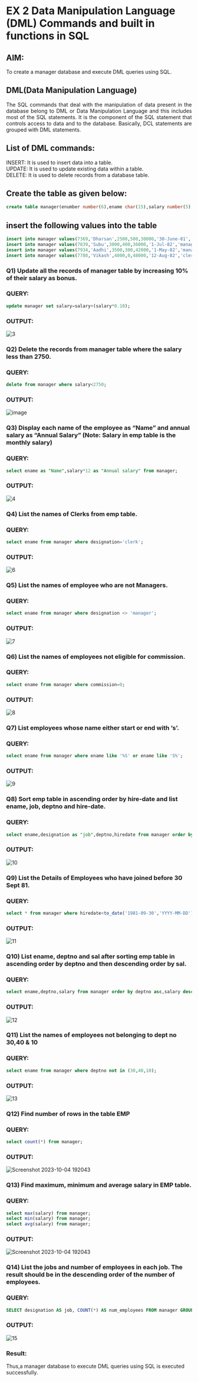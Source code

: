 # EX 2 Data Manipulation Language (DML) Commands and built in functions in SQL
## AIM:
To create a manager database and execute DML queries using SQL.


## DML(Data Manipulation Language)
<div align="justify">
The SQL commands that deal with the manipulation of data present in the database belong to DML or Data Manipulation Language and this includes most of the SQL statements. It is the component of the SQL statement that controls access to data and to the database. Basically, DCL statements are grouped with DML statements.
</div>

## List of DML commands: 
<div align="justify">
INSERT: It is used to insert data into a table.<br>
UPDATE: It is used to update existing data within a table.<br>
DELETE: It is used to delete records from a database table.<br>
</div>

## Create the table as given below:
```sql
create table manager(enumber number(6),ename char(15),salary number(5),commission number(4),annualsalary number(7),Hiredate date,designation char(10),deptno number(2),reporting char(10));
```
## insert the following values into the table
```sql
insert into manager values(7369,'Dharsan',2500,500,30000,'30-June-81','clerk',10,'John');
insert into manager values(7839,'Subu',3000,400,36000,'1-Jul-82','manager',null,'James');
insert into manager values(7934,'Aadhi',3500,300,42000,'1-May-82','manager',30,NULL);
insert into manager values(7788,'Vikash',4000,0,48000,'12-Aug-82','clerk',50,'Bond');
```

### Q1) Update all the records of manager table by increasing 10% of their salary as bonus.

### QUERY:
```sql
update manager set salary=salary+(salary*0.10);
```

### OUTPUT:
![3](https://github.com/Mothesh-M127/EX-2-Data-Manipulation-Language-DML-and-Data-Control-Language-DCL-Commands/assets/94170892/e7b1d37e-76f5-4fbc-89ef-2f22c38361e5)


### Q2) Delete the records from manager table where the salary less than 2750.


### QUERY:
```sql
delete from manager where salary<2750;
```

### OUTPUT:

![image](https://github.com/Mothesh-M127/EX-2-Data-Manipulation-Language-DML-and-Data-Control-Language-DCL-Commands/assets/94170892/3247f89f-7076-4791-a8eb-619f79b4bec2)

### Q3) Display each name of the employee as “Name” and annual salary as “Annual Salary” (Note: Salary in emp table is the monthly salary)


### QUERY:
```sql
select ename as "Name",salary*12 as "Annual salary" from manager;
```

### OUTPUT:
![4](https://github.com/Mothesh-M127/EX-2-Data-Manipulation-Language-DML-and-Data-Control-Language-DCL-Commands/assets/94170892/52004569-0470-49eb-a24d-64b4d512ac3f)


### Q4)	List the names of Clerks from emp table.


### QUERY:
```sql
select ename from manager where designation='clerk';
```

### OUTPUT:
![6](https://github.com/Mothesh-M127/EX-2-Data-Manipulation-Language-DML-and-Data-Control-Language-DCL-Commands/assets/94170892/f7e78ed0-3423-4922-ac57-cc21d02f9bda)



### Q5)	List the names of employee who are not Managers.


### QUERY:
```sql
select ename from manager where designation <> 'manager';
```

### OUTPUT:
![7](https://github.com/Mothesh-M127/EX-2-Data-Manipulation-Language-DML-and-Data-Control-Language-DCL-Commands/assets/94170892/b5f2383f-984f-4126-a0c4-ad595f2c765e)


### Q6)	List the names of employees not eligible for commission.


### QUERY:
```sql
select ename from manager where commission=0;
```

### OUTPUT:
![8](https://github.com/Mothesh-M127/EX-2-Data-Manipulation-Language-DML-and-Data-Control-Language-DCL-Commands/assets/94170892/d4456f1d-4e63-4bb4-a87d-dde17ede9ba2)


### Q7)	List employees whose name either start or end with ‘s’.


### QUERY:
```sql
select ename from manager where ename like '%S' or ename like 'S%';
```

### OUTPUT:
![9](https://github.com/Mothesh-M127/EX-2-Data-Manipulation-Language-DML-and-Data-Control-Language-DCL-Commands/assets/94170892/805c98b0-11e4-41c7-8699-0a02b113c131)


### Q8) Sort emp table in ascending order by hire-date and list ename, job, deptno and hire-date.


### QUERY:
```sql
select ename,designation as "job",deptno,hiredate from manager order by hiredate asc;
```

### OUTPUT:
![10](https://github.com/Mothesh-M127/EX-2-Data-Manipulation-Language-DML-and-Data-Control-Language-DCL-Commands/assets/94170892/38eb2bf0-f8d2-4feb-9869-cad0a538660f)


### Q9) List the Details of Employees who have joined before 30 Sept 81.


### QUERY:
```sql
select * from manager where hiredate<to_date('1981-09-30','YYYY-MM-DD');
```

### OUTPUT:
![11](https://github.com/Mothesh-M127/EX-2-Data-Manipulation-Language-DML-and-Data-Control-Language-DCL-Commands/assets/94170892/e9cce7b4-d3a6-4cab-9526-03b89585d4e4)


### Q10)	List ename, deptno and sal after sorting emp table in ascending order by deptno and then descending order by sal.


### QUERY:
```sql
select ename,deptno,salary from manager order by deptno asc,salary desc;
```

### OUTPUT:
![12](https://github.com/Mothesh-M127/EX-2-Data-Manipulation-Language-DML-and-Data-Control-Language-DCL-Commands/assets/94170892/39fbe695-51db-4c12-9a80-b64bcc7eacc5)


### Q11) List the names of employees not belonging to dept no 30,40 & 10


### QUERY:
```sql
select ename from manager where deptno not in (30,40,10);
```

### OUTPUT:
![13](https://github.com/Mothesh-M127/EX-2-Data-Manipulation-Language-DML-and-Data-Control-Language-DCL-Commands/assets/94170892/56d6838d-e8db-48ac-921b-46ef674543ce)

### Q12) Find number of rows in the table EMP

### QUERY:
```sql
select count(*) from manager;
```

### OUTPUT:
![Screenshot 2023-10-04 192043](https://github.com/Mothesh-M127/EX-2-Data-Manipulation-Language-DML-and-Data-Control-Language-DCL-Commands/assets/94170892/9da0bad6-7416-4c29-9430-f44767d92314)


### Q13) Find maximum, minimum and average salary in EMP table.

### QUERY:
```sql
select max(salary) from manager;
select min(salary) from manager;
select avg(salary) from manager;
```

### OUTPUT:
![Screenshot 2023-10-04 192043](https://github.com/Mothesh-M127/EX-2-Data-Manipulation-Language-DML-and-Data-Control-Language-DCL-Commands/assets/94170892/1765e501-ccee-4089-aa16-49b3b7e07410)


### Q14) List the jobs and number of employees in each job. The result should be in the descending order of the number of employees.

### QUERY:
```sql
SELECT designation AS job, COUNT(*) AS num_employees FROM manager GROUP BY designation ORDER BY num_employees DESC;
```

### OUTPUT:
![15](https://github.com/Mothesh-M127/EX-2-Data-Manipulation-Language-DML-and-Data-Control-Language-DCL-Commands/assets/94170892/94fc19f7-4b44-47bb-85e7-2499b00caca3)

### Result:
Thus,a manager database to execute DML queries using SQL is executed successfully.
